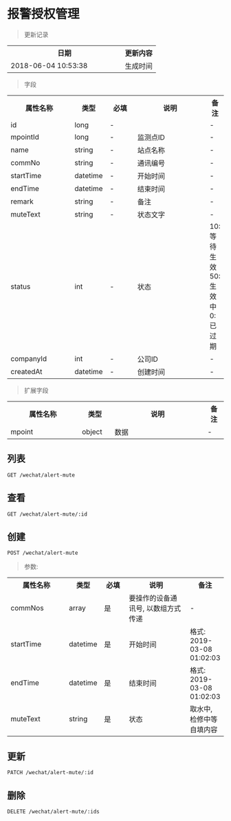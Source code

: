 # 报警授权管理

> 更新记录

<table>
    <tr>
        <th style="width:250px;">日期</th>
        <th>更新内容</th>
    </tr>
    <tr>
        <td>2018-06-04 10:53:38</td>
        <td>生成时间</td>
    </tr>
</table>

> 字段

<table>
    <tr>
        <th style="width:150px;">属性名称</th>
        <th style="width:60px;">类型</th>
        <th style="width:60px;">必填</th>
        <th style="width:200px;">说明</th>
        <th>备注</th>
    </tr>
    <tr>
        <td>id</td>
        <td>long</td>
        <td>-</td>
        <td></td>
        <td>-</td>
    </tr>
    <tr>
        <td>mpointId</td>
        <td>long</td>
        <td>-</td>
        <td>监测点ID</td>
        <td>-</td>
    </tr>
    <tr>
        <td>name</td>
        <td>string</td>
        <td>-</td>
        <td>站点名称</td>
        <td>-</td>
    </tr>
    <tr>
        <td>commNo</td>
        <td>string</td>
        <td>-</td>
        <td>通讯编号</td>
        <td>-</td>
    </tr>
    <tr>
        <td>startTime</td>
        <td>datetime</td>
        <td>-</td>
        <td>开始时间</td>
        <td>-</td>
    </tr>
    <tr>
        <td>endTime</td>
        <td>datetime</td>
        <td>-</td>
        <td>结束时间</td>
        <td>-</td>
    </tr>
    <tr>
        <td>remark</td>
        <td>string</td>
        <td>-</td>
        <td>备注</td>
        <td>-</td>
    </tr>
    <tr>
        <td>muteText</td>
        <td>string</td>
        <td>-</td>
        <td>状态文字</td>
        <td>-</td>
    </tr>  
    <tr>
        <td>status</td>
        <td>int</td>
        <td>-</td>
        <td>状态</td>
        <td>10: 等待生效 50:生效中 0:已过期</td>
    </tr>
    <tr>
        <td>companyId</td>
        <td>int</td>
        <td>-</td>
        <td>公司ID</td>
        <td>-</td>
    </tr> 
    <tr>
        <td>createdAt</td>
        <td>datetime</td>
        <td>-</td>
        <td>创建时间</td>
        <td>-</td>
    </tr>
</table>

> 扩展字段

<table>
    <tr>
        <th style="width:150px;">属性名称</th>
        <th style="width:60px;">类型</th>
        <th style="width:200px;">说明</th>
        <th>备注</th>
    </tr>
    <tr>
        <td>mpoint</td>
        <td>object</td>
        <td>数据</td>
        <td>-</td>
    </tr>
</table>

## 列表

```
GET /wechat/alert-mute
```

## 查看

```
GET /wechat/alert-mute/:id
```

## 创建

```
POST /wechat/alert-mute
```

> 参数:

<table>
    <tr>
        <th style="width:150px;">属性名称</th>
        <th style="width:60px;">类型</th>
        <th style="width:60px;">必填</th>
        <th style="width:200px;">说明</th>
        <th>备注</th>
    </tr>
    <tr>
        <td>commNos</td>
        <td>array</td>
        <td>是</td>
        <td>要操作的设备通讯号, 以数组方式传递</td>
        <td>-</td>
    </tr>
    <tr>
        <td>startTime</td>
        <td>datetime</td>
        <td>是</td>
        <td>开始时间</td>
        <td>格式: 2019-03-08 01:02:03</td>
    </tr>
    <tr>
        <td>endTime</td>
        <td>datetime</td>
        <td>是</td>
        <td>结束时间</td>
        <td>格式: 2019-03-08 01:02:03</td>
    </tr>
    <tr>
        <td>muteText</td>
        <td>string</td>
        <td>是</td>
        <td>状态</td>
        <td>取水中, 检修中等自填内容</td>
    </tr>
</table>

## 更新

```
PATCH /wechat/alert-mute/:id
```

## 删除

```
DELETE /wechat/alert-mute/:ids
```